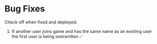 # Bug Fixes 

Check off when fixed and deployed:

1. If another user joins game and has the same name as an existing user the first user is being overwritten ✅